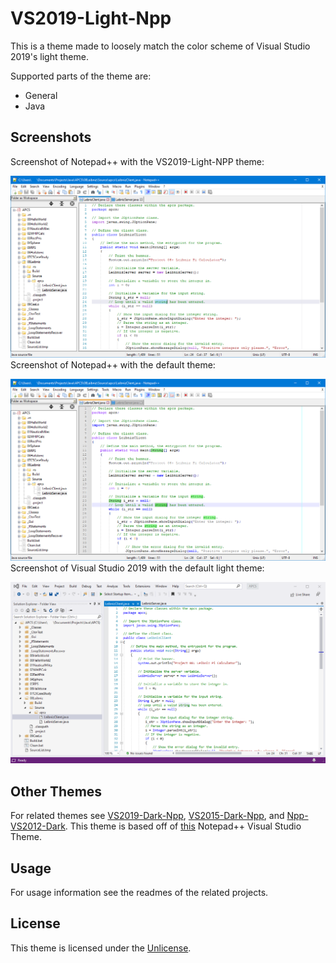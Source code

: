 # VS2019-Light-Npp
This is a theme made to loosely match the color scheme of Visual Studio 2019's light theme.

Supported parts of the theme are:
- General
- Java

## Screenshots
Screenshot of Notepad++ with the VS2019-Light-NPP theme:

![Notepad++ with VS2019-Light-NPP theme](NPP-VS2019-Light-NPP.png)
Screenshot of Notepad++ with the default theme:

![Notepad++ with default theme](NPP-Default.png)
Screenshot of Visual Studio 2019 with the default light theme:

![Notepad++ with default light theme](VS2019-Light.png)

## Other Themes
For related themes see [VS2019-Dark-Npp](https://github.com/hellon8/VS2019-Dark-Npp), [VS2015-Dark-Npp](https://github.com/cydh/VS2015-Dark-Npp), and [Npp-VS2012-Dark](https://github.com/SeanCline/Npp-VS2012-Dark). This theme is based off of [this](https://web.archive.org/web/20130702221611/http://www.shilony.net/2012/09/02/notepad-visual-studio-theme) Notepad++ Visual Studio Theme.

## Usage
For usage information see the readmes of the related projects.

## License
This theme is licensed under the [Unlicense](https://unlicense.org/).
